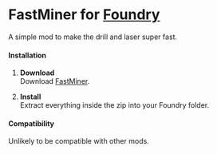 # FastMiner for [Foundry](https://www.foundry-game.com/)

A simple mod to make the drill and laser super fast.

#### Installation

1. **Download**  
Download [FastMiner](https://github.com/erkle64/FastMiner/releases).

2. **Install**  
Extract everything inside the zip into your Foundry folder.

#### Compatibility

Unlikely to be compatible with other mods.
